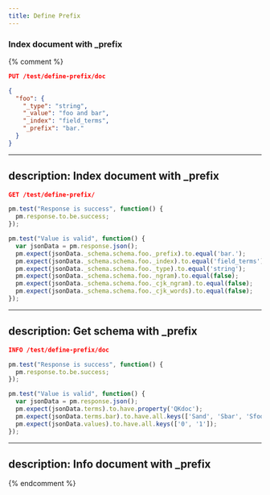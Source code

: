 ```yaml
---
title: Define Prefix
---
```


### Index document with _prefix

{% comment %}
```json
PUT /test/define-prefix/doc

{
  "foo": {
    "_type": "string",
    "_value": "foo and bar",
    "_index": "field_terms",
    "_prefix": "bar."
  }
}
```

---
description: Index document with _prefix
---

```json
GET /test/define-prefix/
```

```js
pm.test("Response is success", function() {
  pm.response.to.be.success;
});
```

```js
pm.test("Value is valid", function() {
  var jsonData = pm.response.json();
  pm.expect(jsonData._schema.schema.foo._prefix).to.equal('bar.');
  pm.expect(jsonData._schema.schema.foo._index).to.equal('field_terms');
  pm.expect(jsonData._schema.schema.foo._type).to.equal('string');
  pm.expect(jsonData._schema.schema.foo._ngram).to.equal(false);
  pm.expect(jsonData._schema.schema.foo._cjk_ngram).to.equal(false);
  pm.expect(jsonData._schema.schema.foo._cjk_words).to.equal(false);
});
```

---
description: Get schema with _prefix
---

```json
INFO /test/define-prefix/doc
```

```js
pm.test("Response is success", function() {
  pm.response.to.be.success;
});
```

```js
pm.test("Value is valid", function() {
  var jsonData = pm.response.json();
  pm.expect(jsonData.terms).to.have.property('QKdoc');
  pm.expect(jsonData.terms.bar).to.have.all.keys(['Sand', 'Sbar', 'Sfoo']);
  pm.expect(jsonData.values).to.have.all.keys(['0', '1']);
});
```
---
description: Info document with _prefix
---
{% endcomment %}